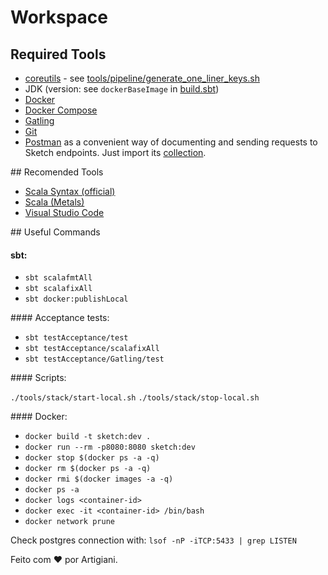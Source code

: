 # Workspace

## Required Tools

- [coreutils](https://www.gnu.org/software/coreutils/) - see [tools/pipeline/generate_one_liner_keys.sh](../tools/pipeline/generate_one_liner_keys.sh)
- JDK (version: see `dockerBaseImage` in [build.sbt](../build.sbt))
- [Docker](https://www.docker.com/)
- [Docker Compose](https://docs.docker.com/compose/)
- [Gatling](https://docs.gatling.io/tutorials/scripting-intro/)
- [Git](https://git-scm.com/)
- [Postman](https://www.postman.com/) as a convenient way of documenting and sending requests to Sketch endpoints. Just import its [collection](Sketch.postman_collection.json).


## Recomended Tools

- [Scala Syntax (official)](https://marketplace.visualstudio.com/items?itemName=scala-lang.scala)
- [Scala (Metals)](https://marketplace.visualstudio.com/items?itemName=scalameta.metals)
- [Visual Studio Code](https://code.visualstudio.com/)

## Useful Commands

#### sbt:

- `sbt scalafmtAll`
- `sbt scalafixAll`
- `sbt docker:publishLocal`

#### Acceptance tests:

- `sbt testAcceptance/test`
- `sbt testAcceptance/scalafixAll`
- `sbt testAcceptance/Gatling/test`

#### Scripts:

 `./tools/stack/start-local.sh`
 `./tools/stack/stop-local.sh`

#### Docker:

 - `docker build -t sketch:dev .`
 - `docker run --rm -p8080:8080 sketch:dev`
 - `docker stop $(docker ps -a -q)`
 - `docker rm $(docker ps -a -q)`
 - `docker rmi $(docker images -a -q)`
 - `docker ps -a`
 - `docker logs <container-id>`
 - `docker exec -it <container-id> /bin/bash`
 - `docker network prune`

Check postgres connection with: `lsof -nP -iTCP:5433 | grep LISTEN`


Feito com ❤️ por Artigiani.

